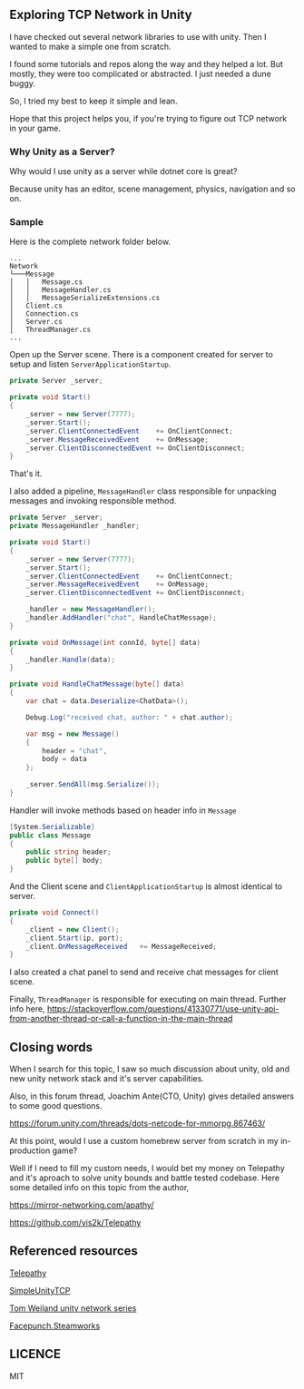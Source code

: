 ## Exploring TCP Network in Unity

I have checked out several network libraries to use with unity. Then I wanted to
make a simple one from scratch. 

I found some tutorials and repos along the way and they helped a lot. But mostly, they were too complicated or abstracted. I just needed a dune buggy.

So, I tried my best to keep it simple and lean.

Hope that this project helps you, if you're trying to figure out TCP network in your game.

### Why Unity as a Server?

Why would I use unity as a server while dotnet core is great?

Because unity has an editor, scene management, physics, navigation and so on. 

### Sample

Here is the complete network folder below.

```
...
Network
└───Message
│   │   Message.cs
│   │   MessageHandler.cs
│   │   MessageSerializeExtensions.cs
│   Client.cs
│   Connection.cs    
│   Server.cs
│   ThreadManager.cs
...
```

Open up the Server scene.
There is a component created for server to setup and listen `ServerApplicationStartup`.

```csharp
private Server _server;

private void Start()
{
    _server = new Server(7777);
    _server.Start();
    _server.ClientConnectedEvent    += OnClientConnect;
    _server.MessageReceivedEvent    += OnMessage;
    _server.ClientDisconnectedEvent += OnClientDisconnect;
}
```

That's it. 

I also added a pipeline, `MessageHandler` class responsible for unpacking messages and invoking responsible method.

```csharp
private Server _server;
private MessageHandler _handler;

private void Start()
{
    _server = new Server(7777);
    _server.Start();
    _server.ClientConnectedEvent    += OnClientConnect;
    _server.MessageReceivedEvent    += OnMessage;
    _server.ClientDisconnectedEvent += OnClientDisconnect;

    _handler = new MessageHandler();
    _handler.AddHandler("chat", HandleChatMessage);
}
```


```csharp
private void OnMessage(int connId, byte[] data)
{
    _handler.Handle(data);
}
```

```csharp
private void HandleChatMessage(byte[] data)
{
    var chat = data.Deserialize<ChatData>();

    Debug.Log("received chat, author: " + chat.author);

    var msg = new Message()
    {
        header = "chat",
        body = data
    };
    
    _server.SendAll(msg.Serialize());
}
```

Handler will invoke methods based on header info in `Message`

```csharp
[System.Serializable]
public class Message
{
    public string header;
    public byte[] body;
}
```

And the Client scene and `ClientApplicationStartup` is almost identical to server.

```csharp
private void Connect()
{
    _client = new Client();
    _client.Start(ip, port);
    _client.OnMessageReceived   += MessageReceived;
}
```

I also created a chat panel to send and receive chat messages for client scene.

Finally, `ThreadManager` is responsible for executing on main thread. 
Further info here,
https://stackoverflow.com/questions/41330771/use-unity-api-from-another-thread-or-call-a-function-in-the-main-thread

## Closing words

When I search for this topic, I saw so much discussion about unity, 
old and new unity network stack and it's server capabilities.

Also, in this forum thread, Joachim Ante(CTO, Unity) gives detailed answers to some good questions.

https://forum.unity.com/threads/dots-netcode-for-mmorpg.867463/

At this point, would I use a custom homebrew server from scratch in my in-production game?

Well if I need to fill my custom needs, I would bet my money on Telepathy and it's aproach to solve unity bounds and
battle tested codebase. Here some detailed info on this topic from the author,

https://mirror-networking.com/apathy/

https://github.com/vis2k/Telepathy


## Referenced resources
[Telepathy](https://github.com/vis2k/Telepathy)

[SimpleUnityTCP](https://github.com/EricBatlle/SimpleUnityTCP)

[Tom Weiland unity network series](https://www.youtube.com/watch?v=uh8XaC0Y5MA&list=PLXkn83W0QkfnqsK8I0RAz5AbUxfg3bOQ5)

[Facepunch.Steamworks](https://wiki.facepunch.com/steamworks/Creating_A_Socket_Server)


## LICENCE
MIT